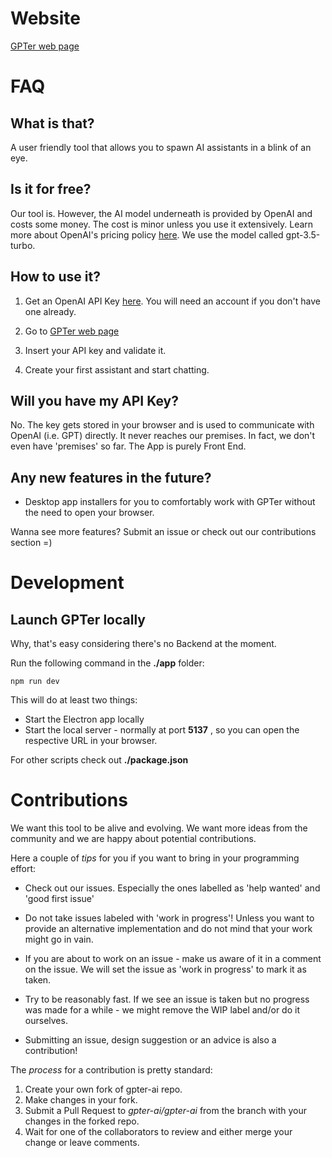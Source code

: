 # Website

[GPTer web page](https://gpter-ai.vercel.app/)

# FAQ

## What is that?

A user friendly tool that allows you to spawn AI assistants in a blink of an eye.

## Is it for free?

Our tool is. However, the AI model underneath is provided by OpenAI and costs some money. The cost is minor unless you use it extensively.
Learn more about OpenAI's pricing policy [here](https://openai.com/pricing). We use the model called gpt-3.5-turbo.

## How to use it?

1. Get an OpenAI API Key [here](https://platform.openai.com/account/api-keys). You will need an account if you don't have one already.

2. Go to [GPTer web page](https://gpter-ai.vercel.app/)

3. Insert your API key and validate it.

4. Create your first assistant and start chatting.

## Will you have my API Key?

No. The key gets stored in your browser and is used to communicate with OpenAI (i.e. GPT) directly. It never reaches our premises. In fact, we don't even have 'premises' so far. The App is purely Front End.

## Any new features in the future?

- Desktop app installers for you to comfortably work with GPTer without the need to open your browser.

Wanna see more features? Submit an issue or check out our contributions section =)

# Development

## Launch GPTer locally

Why, that's easy considering there's no Backend at the moment.

Run the following command in the **./app** folder:

`npm run dev`

This will do at least two things:

- Start the Electron app locally
- Start the local server - normally at port **5137** , so you can open the respective URL in your browser.

For other scripts check out **./package.json**

# Contributions

We want this tool to be alive and evolving. We want more ideas from the community and we are happy about potential contributions.

Here a couple of _tips_ for you if you want to bring in your programming effort:

- Check out our issues. Especially the ones labelled as 'help wanted' and 'good first issue'

- Do not take issues labeled with 'work in progress'! Unless you want to provide an alternative implementation and do not mind that your work might go in vain.

- If you are about to work on an issue - make us aware of it in a comment on the issue. We will set the issue as 'work in progress' to mark it as taken.

- Try to be reasonably fast. If we see an issue is taken but no progress was made for a while - we might remove the WIP label and/or do it ourselves.

- Submitting an issue, design suggestion or an advice is also a contribution!

The _process_ for a contribution is pretty standard:

1. Create your own fork of gpter-ai repo.
2. Make changes in your fork.
3. Submit a Pull Request to _gpter-ai/gpter-ai_ from the branch with your changes in the forked repo.
4. Wait for one of the collaborators to review and either merge your change or leave comments.
